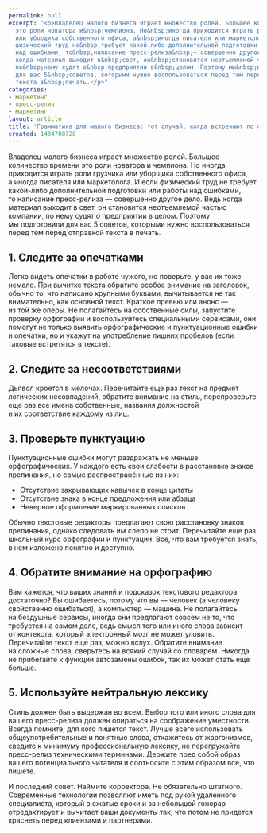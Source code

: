 ```yaml
---
permalink: null
excerpt: "<p>Владелец малого бизнеса играет множество ролей. Большее количество времени
  это роли новатора и&nbsp;чемпиона. Но&nbsp;иногда приходится играть роли грузчика
  или уборщика собственного офиса, а&nbsp;иногда писателя или маркетолога. И&nbsp;если
  физический труд не&nbsp;требует какой-либо дополнительной подготовки или работы
  над ошибками, то&nbsp;написание пресс-релиза&nbsp;— совершенно другое дело. Ведь
  когда материал выходит в&nbsp;свет, он&nbsp;становится неотъемлемой частью компании,
  по&nbsp;нему судят о&nbsp;предприятии в&nbsp;целом. Поэтому мы&nbsp;подготовили
  для вас 5&nbsp;советов, которыми нужно воспользоваться перед тем перед отправкой
  текста в&nbsp;печать.</p>"
categories:
- маркетинг
- пресс-релиз
- маркетинг
layout: article
title: 'Грамматика для малого бизнеса: тот случай, когда встречают по одежке'
created: 1434708728
---
```

<p>Владелец малого бизнеса играет множество ролей. Большее количество времени это роли новатора и&nbsp;чемпиона. Но&nbsp;иногда приходится играть роли грузчика или уборщика собственного офиса, а&nbsp;иногда писателя или маркетолога. И&nbsp;если физический труд не&nbsp;требует какой-либо дополнительной подготовки или работы над ошибками, то&nbsp;написание пресс-релиза&nbsp;— совершенно другое дело. Ведь когда материал выходит в&nbsp;свет, он&nbsp;становится неотъемлемой частью компании, по&nbsp;нему судят о&nbsp;предприятии в&nbsp;целом. Поэтому мы&nbsp;подготовили для вас 5&nbsp;советов, которыми нужно воспользоваться перед тем перед отправкой текста в&nbsp;печать.</p>
<h2>1. Следите за&nbsp;опечатками</h2>
<p>Легко видеть опечатки в&nbsp;работе чужого, но&nbsp;поверьте, у&nbsp;вас их&nbsp;тоже немало. При вычитке текста обратите особое внимание на&nbsp;заголовок, обычно&nbsp;то, что написано крупными буквами, вычитывается не&nbsp;так внимательно, как основной текст. Краткое превью или анонс&nbsp;— из&nbsp;той&nbsp;же оперы. Не&nbsp;полагайтесь на&nbsp;собственные силы, запустите проверку орфографии и&nbsp;воспользуйтесь специальными сервисами, они помогут не&nbsp;только выявить орфографические и&nbsp;пунктуационные ошибки и&nbsp;опечатки, но&nbsp;и&nbsp;укажут на&nbsp;употребление лишних пробелов (если таковые встретятся в&nbsp;тексте).</p>
<h2>2. Следите за&nbsp;несоответствиями</h2>
<p>Дьявол кроется в&nbsp;мелочах. Перечитайте еще раз текст на&nbsp;предмет логических несовпадений, обратите внимание на&nbsp;стиль, перепроверьте еще раз все имена собственные, названия должностей и&nbsp;их&nbsp;соответствие каждому из&nbsp;лиц. </p>
<h2>3. Проверьте пунктуацию</h2>
<p>Пунктуационные ошибки могут раздражать не&nbsp;меньше орфографических. У&nbsp;каждого есть свои слабости в&nbsp;расстановке знаков препинания, но&nbsp;самые распространённые из&nbsp;них:</p>
<p>
	<ul>
		<li><span>Отсутствие закрывающих кавычек в</span>&nbsp;<span>конце цитаты</span></li>
		<li><span>Отсутствие знака в</span>&nbsp;<span>конце предложения или абзаца</span></li>
		<li><span>Неверное оформление маркированных списков</span></li>
	</ul>
</p>
<p>Обычно текстовые редакторы предлагают свою расстановку знаков препинания, однако следовать им&nbsp;слепо не&nbsp;стоит. Перечитайте еще раз школьный курс орфографии и&nbsp;пунктуации. Все, что вам требуется знать, в&nbsp;нем изложено понятно и&nbsp;доступно.</p>
<h2>4. Обратите внимание на&nbsp;орфографию</h2>
<p>Вам кажется, что ваших знаний и&nbsp;подсказок текстового редактора достаточно? Вы&nbsp;ошибаетесь, потому что вы&nbsp;— человек (а&nbsp;человеку свойственно ошибаться), а&nbsp;компьютер&nbsp;— машина. Не&nbsp;полагайтесь на&nbsp;бездушные сервисы, иногда они предлагают совсем не&nbsp;то, что требуется на&nbsp;самом деле, ведь смысл того или иного слова зависит от&nbsp;контекста, который электронный мозг не&nbsp;может уловить. Перечитайте текст еще раз, можно вслух. Обратите внимание на&nbsp;сложные слова, сверьтесь на&nbsp;всякий случай со&nbsp;словарем. Никогда не&nbsp;прибегайте к&nbsp;функции автозамены ошибок, так их&nbsp;может стать еще больше. </p>
<h2>5. Используйте нейтральную лексику</h2>
<p>Стиль должен быть выдержан во&nbsp;всем. Выбор того или иного слова для вашего пресс-релиза должен опираться на&nbsp;соображение уместности. Всегда помните, для кого пишется текст. Лучше всего использовать общеупотребительные и&nbsp;понятные слова, откажитесь от&nbsp;жаргонизмов, сведите к&nbsp;минимуму профессиональную лексику, не&nbsp;перегружайте пресс-релиз техническими терминами. Держите пред собой образ вашего потенциального читателя и&nbsp;соотносите с&nbsp;этим образом все, что пишете.</p>
<p>И&nbsp;последний совет. Наймите корректора. Не&nbsp;обязательно штатного. Современные технологии позволяют иметь под рукой удаленного специалиста, который в&nbsp;сжатые сроки и&nbsp;за&nbsp;небольшой гонорар отредактирует и&nbsp;вычитает ваши документы так, что потом не&nbsp;придется краснеть перед клиентами и&nbsp;партнерами.</p>
